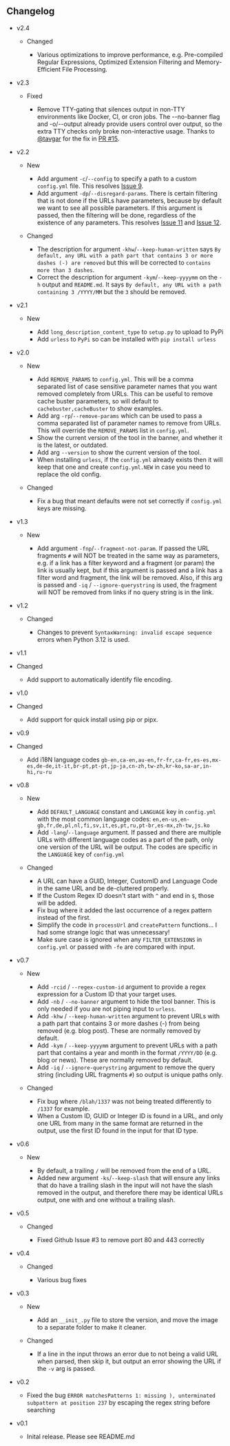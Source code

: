 ## Changelog

- v2.4

  - Changed

    - Various optimizations to improve performance, e.g. Pre-compiled Regular Expressions, Optimized Extension Filtering and Memory-Efficient File Processing.

- v2.3

  - Fixed

    - Remove TTY-gating that silences output in non-TTY environments like Docker, CI, or cron jobs. The --no-banner flag and -o/--output already provide users control over output, so the extra TTY checks only broke non-interactive usage. Thanks to [@tavgar](https://github.com/tavgar) for the fix in [PR #15](https://github.com/xnl-h4ck3r/urless/pull/15).

- v2.2

  - New

    - Add argument `-c`/`--config` to specify a path to a custom `config.yml` file. This resolves [Issue 9](https://github.com/xnl-h4ck3r/urless/issues/9).
    - Add argument `-dp`/`--disregard-params`. There is certain filtering that is not done if the URLs have parameters, because by default we want to see all possible parameters. If this argument is passed, then the filtering will be done, regardless of the existence of any parameters. This resolves [Issue 11](https://github.com/xnl-h4ck3r/urless/issues/11) and [Issue 12](https://github.com/xnl-h4ck3r/urless/issues/12).

  - Changed

    - The description for argument `-khw`/`--keep-human-written` says `By default, any URL with a path part that contains 3 or more dashes (-) are removed` but this will be corrected to `contains more than 3 dashes`.
    - Correct the description for argument `-kym`/`--keep-yyyymm` on the `-h` output and `README.md`. It says `By default, any URL with a path containing 3 /YYYY/MM` but the `3` should be removed.

- v2.1

  - New

    - Add `long_description_content_type` to `setup.py` to upload to PyPi
    - Add `urless` to `PyPi` so can be installed with `pip install urless`

- v2.0

  - New

    - Add `REMOVE_PARAMS` to `config.yml`. This will be a comma separated list of case sensitive parameter names that you want removed completely from URLs. This can be useful to remove cache buster parameters, so will default to `cachebuster,cacheBuster` to show examples.
    - Add arg `-rp`/`--remove-params` which can be used to pass a comma separated list of parameter names to remove from URLs. This will override the `REMOVE_PARAMS` list in `config.yml`.
    - Show the current version of the tool in the banner, and whether it is the latest, or outdated.
    - Add arg `--version` to show the current version of the tool.
    - When installing `urless`, if the `config.yml` already exists then it will keep that one and create `config.yml.NEW` in case you need to replace the old config.

  - Changed

    - Fix a bug that meant defaults were not set correctly if `config.yml` keys are missing.

- v1.3

  - New

    - Add argument `-fnp`/`--fragment-not-param`. If passed the URL fragments `#` will NOT be treated in the same way as parameters, e.g. if a link has a filter keyword and a fragment (or param) the link is usually kept, but if this argument is passed and a link has a filter word and fragment, the link will be removed. Also, if this arg is passed and `-iq` / `--ignore-querystring` is used, the fragment will NOT be removed from links if no query string is in the link.

- v1.2

  - Changed

    - Changes to prevent `SyntaxWarning: invalid escape sequence` errors when Python 3.12 is used.

- v1.1

- Changed

  - Add support to automatically identify file encoding.

- v1.0

- Changed

  - Add support for quick install using pip or pipx.

- v0.9

- Changed

  - Add i18N language codes `gb-en,ca-en,au-en,fr-fr,ca-fr,es-es,mx-es,de-de,it-it,br-pt,pt-pt,jp-ja,cn-zh,tw-zh,kr-ko,sa-ar,in-hi,ru-ru`

- v0.8

  - New

    - Add `DEFAULT_LANGUAGE` constant and `LANGUAGE` key in `config.yml` with the most common language codes: `en,en-us,en-gb,fr,de,pl,nl,fi,sv,it,es,pt,ru,pt-br,es-mx,zh-tw,js.ko`
    - Add `-lang`/`--language` argument. If passed and there are multiple URLs with different language codes as a part of the path, only one version of the URL will be output. The codes are specific in the `LANGUAGE` key of `config.yml`

  - Changed

    - A URL can have a GUID, Integer, CustomID and Language Code in the same URL and be de-cluttered properly.
    - If the Custom Regex ID doesn't start with `^` and end in `$`, those will be added.
    - Fix bug where it added the last occurrence of a regex pattern instead of the first.
    - Simplify the code in `processUrl` and `createPattern` functions... I had some strange logic that was unnecessary!
    - Make sure case is ignored when any `FILTER_EXTENSIONS` in `config.yml` or passed with `-fe` are compared with input.

- v0.7

  - New

    - Add `-rcid` / `--regex-custom-id` argument to provide a regex expression for a Custom ID that your target uses.
    - Add `-nb` / `--no-banner` argument to hide the tool banner. This is only needed if you are not piping input to `urless`.
    - Add `-khw` / `--keep-human-written` argument to prevent URLs with a path part that contains 3 or more dashes (-) from being removed (e.g. blog post). These are normally removed by default.
    - Add `-kym` / `--keep-yyyymm` argument to prevent URLs with a path part that contains a year and month in the format `/YYYY/DD` (e.g. blog or news). These are normally removed by default.
    - Add `-iq` / `--ignore-querystring` argument to remove the query string (including URL fragments `#`) so output is unique paths only.

  - Changed

    - Fix bug where `/blah/1337` was not being treated differently to `/1337` for example.
    - When a Custom ID, GUID or Integer ID is found in a URL, and only one URL from many in the same format are returned in the output, use the first ID found in the input for that ID type.

- v0.6

  - New

    - By default, a trailing `/` will be removed from the end of a URL.
    - Added new argument `-ks`/`--keep-slash` that will ensure any links that do have a trailing slash in the input will not have the slash removed in the output, and therefore there may be identical URLs output, one with and one without a trailing slash.

- v0.5

  - Changed

    - Fixed Github Issue #3 to remove port 80 and 443 correctly

- v0.4

  - Changed

    - Various bug fixes

- v0.3

  - New

    - Add an `__init_.py` file to store the version, and move the image to a separate folder to make it cleaner.

  - Changed

    - If a line in the input throws an error due to not being a valid URL when parsed, then skip it, but output an error showing the URL if the `-v` arg is passed.

- v0.2

  - Fixed the bug `ERROR matchesPatterns 1: missing ), unterminated subpattern at position 237` by escaping the regex string before searching

- v0.1

  - Inital release. Please see README.md
